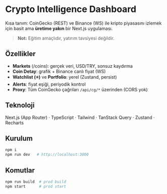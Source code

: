 # Crypto Intelligence Dashboard

Kısa tanım: CoinGecko (REST) ve Binance (WS) ile kripto piyasasını izlemek için basit ama **üretime yakın** bir Next.js uygulaması.

> **Not:** Eğitim amaçlıdır, yatırım tavsiyesi değildir.

## Özellikler

- **Markets** (/coins): gerçek veri, USD/TRY, sonsuz kaydırma
- **Coin Detay**: grafik + Binance canlı fiyat (WS)
- **Watchlist (⭐)** ve **Portfolio**: yerel (Zustand, persist)
- **Alerts**: fiyat eşiği, periyodik kontrol
- **Proxy**: Tüm CoinGecko çağrıları `/api/cg/*` üzerinden (CORS yok)

## Teknoloji

Next.js (App Router) · TypeScript · Tailwind · TanStack Query · Zustand · Recharts

## Kurulum

```bash
npm i
npm run dev   # http://localhost:3000
```

## Komutlar

```bash
npm run build  # prod build
npm start      # prod start
```
